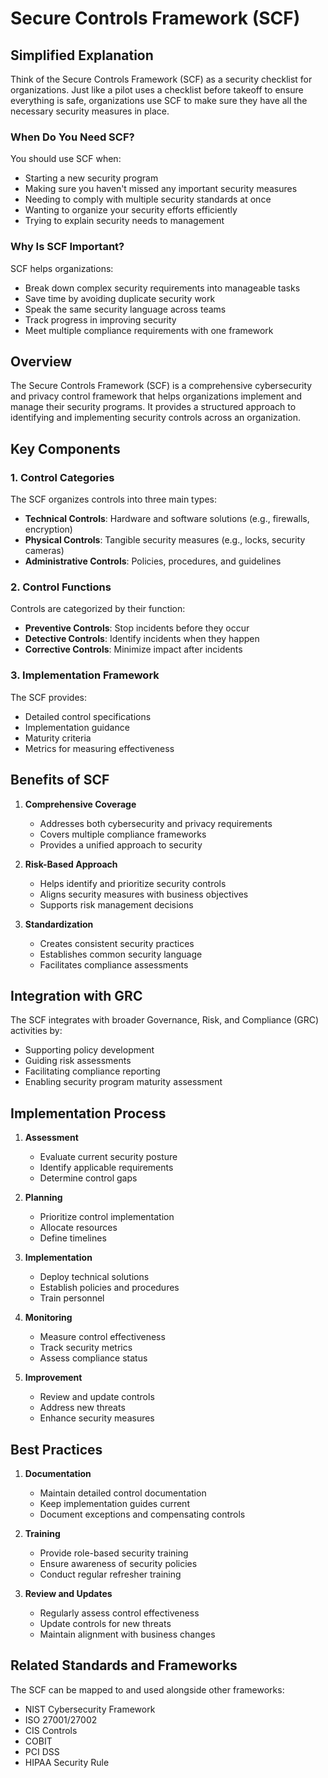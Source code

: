 # Secure Controls Framework (SCF)

## Simplified Explanation

Think of the Secure Controls Framework (SCF) as a security checklist for organizations. Just like a pilot uses a checklist before takeoff to ensure everything is safe, organizations use SCF to make sure they have all the necessary security measures in place.

### When Do You Need SCF?

You should use SCF when:
- Starting a new security program
- Making sure you haven't missed any important security measures
- Needing to comply with multiple security standards at once
- Wanting to organize your security efforts efficiently
- Trying to explain security needs to management

### Why Is SCF Important?

SCF helps organizations:
- Break down complex security requirements into manageable tasks
- Save time by avoiding duplicate security work
- Speak the same security language across teams
- Track progress in improving security
- Meet multiple compliance requirements with one framework

## Overview
The Secure Controls Framework (SCF) is a comprehensive cybersecurity and privacy control framework that helps organizations implement and manage their security programs. It provides a structured approach to identifying and implementing security controls across an organization.

## Key Components

### 1. Control Categories
The SCF organizes controls into three main types:
- **Technical Controls**: Hardware and software solutions (e.g., firewalls, encryption)
- **Physical Controls**: Tangible security measures (e.g., locks, security cameras)
- **Administrative Controls**: Policies, procedures, and guidelines

### 2. Control Functions
Controls are categorized by their function:
- **Preventive Controls**: Stop incidents before they occur
- **Detective Controls**: Identify incidents when they happen
- **Corrective Controls**: Minimize impact after incidents

### 3. Implementation Framework
The SCF provides:
- Detailed control specifications
- Implementation guidance
- Maturity criteria
- Metrics for measuring effectiveness

## Benefits of SCF

1. **Comprehensive Coverage**
   - Addresses both cybersecurity and privacy requirements
   - Covers multiple compliance frameworks
   - Provides a unified approach to security

2. **Risk-Based Approach**
   - Helps identify and prioritize security controls
   - Aligns security measures with business objectives
   - Supports risk management decisions

3. **Standardization**
   - Creates consistent security practices
   - Establishes common security language
   - Facilitates compliance assessments

## Integration with GRC

The SCF integrates with broader Governance, Risk, and Compliance (GRC) activities by:
- Supporting policy development
- Guiding risk assessments
- Facilitating compliance reporting
- Enabling security program maturity assessment

## Implementation Process

1. **Assessment**
   - Evaluate current security posture
   - Identify applicable requirements
   - Determine control gaps

2. **Planning**
   - Prioritize control implementation
   - Allocate resources
   - Define timelines

3. **Implementation**
   - Deploy technical solutions
   - Establish policies and procedures
   - Train personnel

4. **Monitoring**
   - Measure control effectiveness
   - Track security metrics
   - Assess compliance status

5. **Improvement**
   - Review and update controls
   - Address new threats
   - Enhance security measures

## Best Practices

1. **Documentation**
   - Maintain detailed control documentation
   - Keep implementation guides current
   - Document exceptions and compensating controls

2. **Training**
   - Provide role-based security training
   - Ensure awareness of security policies
   - Conduct regular refresher training

3. **Review and Updates**
   - Regularly assess control effectiveness
   - Update controls for new threats
   - Maintain alignment with business changes

## Related Standards and Frameworks
The SCF can be mapped to and used alongside other frameworks:
- NIST Cybersecurity Framework
- ISO 27001/27002
- CIS Controls
- COBIT
- PCI DSS
- HIPAA Security Rule
